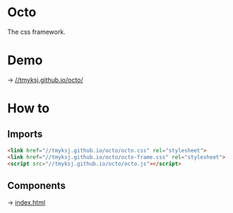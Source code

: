 # Octo
The css framework.

# Demo
-> [//tmyksj.github.io/octo/](//tmyksj.github.io/octo/)

# How to
## Imports
```html
<link href="//tmyksj.github.io/octo/octo.css" rel="stylesheet">
<link href="//tmyksj.github.io/octo/octo-frame.css" rel="stylesheet">
<script src="//tmyksj.github.io/octo/octo.js"></script>
```

## Components
-> [index.html](index.html)
